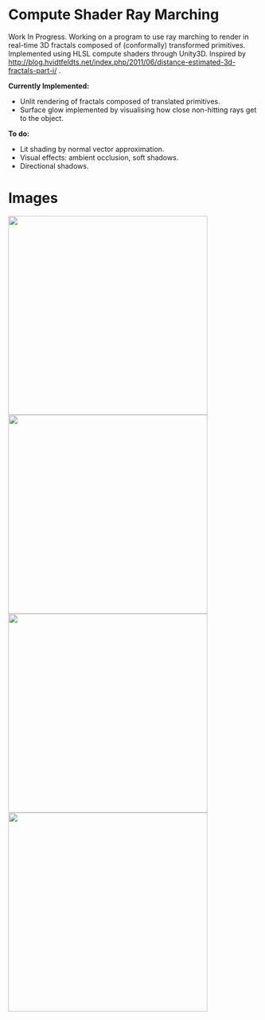 # Compute Shader Ray Marching
Work In Progress. Working on a program to use ray marching to render in real-time 3D fractals composed of (conformally) transformed primitives. Implemented using HLSL compute shaders through Unity3D. Inspired by http://blog.hvidtfeldts.net/index.php/2011/06/distance-estimated-3d-fractals-part-i/ .

**Currently Implemented:**
- Unlit rendering of fractals composed of translated primitives.
- Surface glow implemented by visualising how close non-hitting rays get to the object.

**To do:**
- Lit shading by normal vector approximation.
- Visual effects: ambient occlusion, soft shadows.
- Directional shadows.

# Images


<img src="https://raw.github.com/akoreman/WIP-Compute-Shader-Ray-Marching/main/images/MengerSponge.PNG" width="400">  

<img src="https://raw.github.com/akoreman/WIP-Compute-Shader-Ray-Marching/main/images/Shadows.PNG" width="400">  

<img src="https://raw.github.com/akoreman/WIP-Compute-Shader-Ray-Marching/main/images/Spheres.PNG" width="400">  

<img src="https://raw.github.com/akoreman/WIP-Compute-Shader-Ray-Marching/main/images/Tetra.PNG" width="400">  

